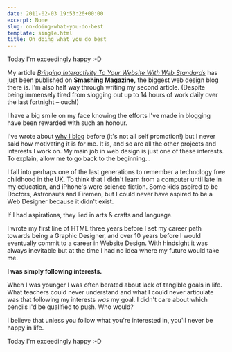```yaml
---
date: 2011-02-03 19:53:26+00:00
excerpt: None
slug: on-doing-what-you-do-best
template: single.html
title: On doing what you do best
---
```


Today I'm exceedingly happy :-D

My article [_Bringing Interactivity To Your Website With Web Standards_](http://www.smashingmagazine.com/2011/02/03/bringing-interactivity-to-your-website-with-web-standards/) has just been published on **Smashing Magazine,** the biggest web design blog there is. I'm also half way through writing my second article. (Despite being immensely tired from slogging out up to 14 hours of work daily over the last fortnight – ouch!)

I have a big smile on my face knowing the efforts I've made in blogging have been rewarded with such an honour.

I've wrote about [why I blog](/2010/07/12/on-design-blogging/) before (it's not all self promotion!) but I never said how motivating it is for me. It is, and so are all the other projects and interests I work on. My main job in web design is just one of these interests. To explain, allow me to go back to the beginning...

I fall into perhaps one of the last generations to remember a technology free childhood in the UK. To think that I didn't learn from a computer until late in my education, and iPhone's were science fiction. Some kids aspired to be Doctors, Astronauts and Firemen, but I could never have aspired to be a Web Designer because it didn't exist.

If I had aspirations, they lied in arts & crafts and language.

I wrote my first line of HTML three years before I set my career path towards being a Graphic Designer, and over 10 years before I would eventually commit to a career in Website Design. With hindsight it was always inevitable but at the time I had no idea where my future would take me.

**I was simply following interests.**

When I was younger I was often berated about lack of tangible goals in life. What teachers could never understand and what I could never articulate was that following my interests _was_ my goal. I didn't care about which pencils I'd be qualified to push. Who would?

I believe that unless you follow what you're interested in, you'll never be happy in life.

Today I'm exceedingly happy :-D
